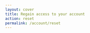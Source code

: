 ```yaml
---
layout: cover
title: Regain access to your account
action: reset
permalink: /account/reset
---
```


<div id="login"></div>
